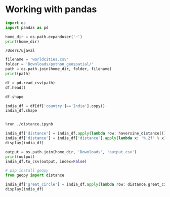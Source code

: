 # Working with pandas



```python
import os
import pandas as pd
```


```python
home_dir = os.path.expanduser('~')
print(home_dir)
```

    /Users/ujaval



```python
filename = 'worldcities.csv'
folder = 'Downloads/python_geospatial/'
path = os.path.join(home_dir, folder, filename)
print(path)
```


```python
df = pd.read_csv(path)
df.head()
```


```python
df.shape
```


```python
india_df = df[df['country']=='India'].copy()
india_df.shape
```


```python

```


```python
%run ./distance.ipynb
```


```python
india_df['distance'] = india_df.apply(lambda row: haversine_distance((77.56, 12.97), (row['lng'], row['lat'])), axis=1)
india_df['distance'] = india_df['distance'].apply(lambda x: '%.2f' % x)
display(india_df)
```


```python
output = os.path.join(home_dir, 'Downloads', 'output.csv')
print(output)
india_df.to_csv(output, index=False)
```


```python
# pip install geopy
from geopy import distance
```


```python
india_df['great_circle'] = india_df.apply(lambda row: distance.great_circle((12.97,77.56), (row['lat'], row['lng'])).km, axis=1)
display(india_df)
```


```python

```
